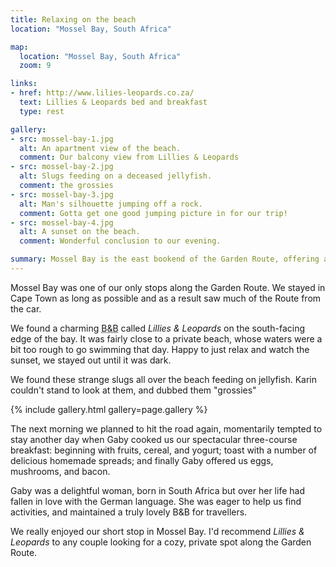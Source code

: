 ```yaml
---
title: Relaxing on the beach
location: "Mossel Bay, South Africa"

map:
  location: "Mossel Bay, South Africa"
  zoom: 9

links:
- href: http://www.lilies-leopards.co.za/
  text: Lillies & Leopards bed and breakfast
  type: rest

gallery:
- src: mossel-bay-1.jpg
  alt: An apartment view of the beach.
  comment: Our balcony view from Lillies & Leopards
- src: mossel-bay-2.jpg
  alt: Slugs feeding on a deceased jellyfish.
  comment: the grossies
- src: mossel-bay-3.jpg
  alt: Man's silhouette jumping off a rock.
  comment: Gotta get one good jumping picture in for our trip!
- src: mossel-bay-4.jpg
  alt: A sunset on the beach.
  comment: Wonderful conclusion to our evening.

summary: Mossel Bay is the east bookend of the Garden Route, offering a relaxing string of beaches. It's great for a private getaway.
---
```


Mossel Bay was one of our only stops along the Garden Route. We stayed in Cape Town as long as possible and as a result saw much of the Route from the car.

We found a charming <abbr title="Bed and Breakfast">B&B</abbr> called _Lillies & Leopards_ on the south-facing edge of the bay. It was fairly close to a private beach, whose waters were a bit too rough to go swimming that day. Happy to just relax and watch the sunset, we stayed out until it was dark.

We found these strange slugs all over the beach feeding on jellyfish. Karin couldn't stand to look at them, and dubbed them "grossies"

{% include gallery.html gallery=page.gallery %}

The next morning we planned to hit the road again, momentarily tempted to stay another day when Gaby cooked us our spectacular three-course breakfast: beginning with fruits, cereal, and yogurt; toast with a number of delicious homemade spreads; and finally Gaby offered us eggs, mushrooms, and bacon.

Gaby was a delightful woman, born in South Africa but over her life had fallen in love with the German language. She was eager to help us find activities, and maintained a truly lovely B&B for travellers.

We really enjoyed our short stop in Mossel Bay. I'd recommend _Lillies & Leopards_ to any couple looking for a cozy, private spot along the Garden Route.
